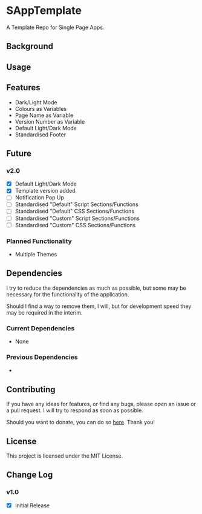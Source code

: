 # SAppTemplate
A Template Repo for Single Page Apps.

## Background


## Usage


## Features
- Dark/Light Mode
- Colours as Variables
- Page Name as Variable
- Version Number as Variable
- Default Light/Dark Mode
- Standardised Footer

## Future
### v2.0
- [x] Default Light/Dark Mode
- [x] Template version added
- [ ] Notification Pop Up
- [ ] Standardised "Default" Script Sections/Functions
- [ ] Standardised "Default" CSS Sections/Functions
- [ ] Standardised "Custom" Script Sections/Functions
- [ ] Standardised "Custom" CSS Sections/Functions

### Planned Functionality
- Multiple Themes

## Dependencies
I try to reduce the dependencies as much as possible, but some may be necessary for the functionality of the application.

Should I find a way to remove them, I will, but for development speed they may be required in the interim.

### Current Dependencies
- None

### Previous Dependencies
- 

## Contributing
If you have any ideas for features, or find any bugs, please open an issue or a pull request. I will try to respond as soon as possible.

Should you want to donate, you can do so [here](https://www.buymeacoffee.com/caddickbrown).
Thank you!

## License
This project is licensed under the MIT License.

## Change Log
### v1.0
- [x] Initial Release